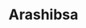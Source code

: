 ---
title: "Arashibsa"
title_bn: "আড়োশিবসা নদী"
description: "Arashibsa river starts from the Shibsa river and ends at the Shakbaria river. It covers Khulna district"
---